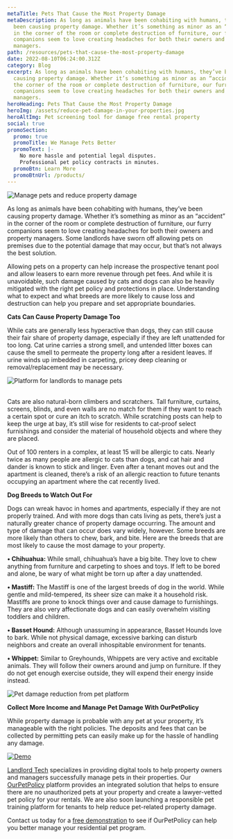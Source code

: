 ```yaml
---
metaTitle: Pets That Cause the Most Property Damage
metaDescription: As long as animals have been cohabiting with humans, they’ve
  been causing property damage. Whether it’s something as minor as an “accident”
  in the corner of the room or complete destruction of furniture, our furry
  companions seem to love creating headaches for both their owners and property
  managers.
path: /resources/pets-that-cause-the-most-property-damage
date: 2022-08-10T06:24:00.312Z
category: Blog
excerpt: As long as animals have been cohabiting with humans, they’ve been
  causing property damage. Whether it’s something as minor as an “accident” in
  the corner of the room or complete destruction of furniture, our furry
  companions seem to love creating headaches for both their owners and property
  managers.
heroHeading: Pets That Cause the Most Property Damage
heroImg: /assets/reduce-pet-damage-in-your-properties.jpg
heroAltImg: Pet screening tool for damage free rental property
social: true
promoSection:
  promo: true
  promoTitle: We Manage Pets Better
  promoText: |-
    No more hassle and potential legal disputes. 
    Professional pet policy contracts in minutes.
  promoBtn: Learn More
  promoBtnUrl: /products/
---
```

![Manage pets and reduce property damage](/assets/manage-pets-and-reduce-property-damage.png "Manage Pets and Reduce Property Damage")

As long as animals have been cohabiting with humans, they’ve been causing property damage. Whether it’s something as minor as an “accident” in the corner of the room or complete destruction of furniture, our furry companions seem to love creating headaches for both their owners and property managers. Some landlords have sworn off allowing pets on premises due to the potential damage that may occur, but that’s not always the best solution.

Allowing pets on a property can help increase the prospective tenant pool and allow leasers to earn more revenue through pet fees. And while it is unavoidable, such damage caused by cats and dogs can also be heavily mitigated with the right pet policy and protections in place. Understanding what to expect and what breeds are more likely to cause loss and destruction can help you prepare and set appropriate boundaries. 

**Cats Can Cause Property Damage Too**

While cats are generally less hyperactive than dogs, they can still cause their fair share of property damage, especially if they are left unattended for too long. Cat urine carries a strong smell, and untended litter boxes can cause the smell to permeate the property long after a resident leaves. If urine winds up imbedded in carpeting, pricey deep cleaning or removal/replacement may be necessary.

![ Platform for landlords to manage pets](/assets/platform-for-landlords-to-manage-pets-1.26.33-pm.png " Platform for Landlords to Manage Pets")

\
Cats are also natural-born climbers and scratchers. Tall furniture, curtains, screens, blinds, and even walls are no match for them if they want to reach a certain spot or cure an itch to scratch. While scratching posts can help to keep the urge at bay, it’s still wise for residents to cat-proof select furnishings and consider the material of household objects and where they are placed.

Out of 100 renters in a complex, at least 15 will be allergic to cats. Nearly twice as many people are allergic to cats than dogs, and cat hair and dander is known to stick and linger. Even after a tenant moves out and the apartment is cleaned, there’s a risk of an allergic reaction to future tenants occupying an apartment where the cat recently lived.

**Dog Breeds to Watch Out For**

Dogs can wreak havoc in homes and apartments, especially if they are not properly trained. And with more dogs than cats living as pets, there’s just a naturally greater chance of property damage occurring. The amount and type of damage that can occur does vary widely, however. Some breeds are more likely than others to chew, bark, and bite. Here are the breeds that are most likely to cause the most damage to your property.

**• Chihuahua:** While small, chihuahua’s have a big bite. They love to chew anything from furniture and carpeting to shoes and toys. If left to be bored and alone, be wary of what might be torn up after a day unattended.

**• Mastiff:** The Mastiff is one of the largest breeds of dog in the world. While gentle and mild-tempered, its sheer size can make it a household risk. Mastiffs are prone to knock things over and cause damage to furnishings. They are also very affectionate dogs and can easily overwhelm visiting toddlers and children. 

**• Basset Hound:** Although unassuming in appearance, Basset Hounds love to bark. While not physical damage, excessive barking can disturb neighbors and create an overall inhospitable environment for tenants. 

**• Whippet:** Similar to Greyhounds, Whippets are very active and excitable animals. They will follow their owners around and jump on furniture. If they do not get enough exercise outside, they will expend their energy inside instead.

![Pet damage reduction from pet platform](/assets/pet-damage-reduction-from-pet-platform.png "Pet Damage Reduction from Pet Platform")

**Collect More Income and Manage Pet Damage With OurPetPolicy**

While property damage is probable with any pet at your property, it’s manageable with the right policies. The deposits and fees that can be collected by permitting pets can easily make up for the hassle of handling any damage.

[![Demo](/assets/solution-for-managing-pets-in-rentals.png "Demo")](https://info.ourpetpolicy.com/demo/)

[Landlord Tech](https://landlordtech.com/) specializes in providing digital tools to help property owners and managers successfully manage pets in their properties. Our [OurPetPolicy](/products) platform provides an integrated solution that helps to ensure there are no unauthorized pets at your property and create a lawyer-vetted pet policy for your rentals. We are also soon launching a responsible pet training platform for tenants to help reduce pet-related property damage.  

Contact us today for a [free demonstration](https://info.ourpetpolicy.com/demo/) to see if OurPetPolicy can help you better manage your residential pet program.